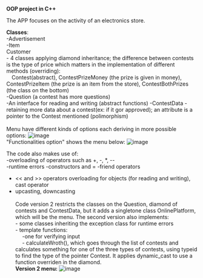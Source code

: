 **OOP project in C++**

The APP focuses on the activity of an electronics store.

**Classes**: <br>-Advertisement <br>-Item<br> Customer<br>- 4 classes applying diamond inheritance; the difference between contests is the type of price which matters in the implementation of different methods (overriding): <br> &emsp;Contest(abstract), ContestPrizeMoney (the prize is given in money),
ContestPrizeItem (the prize is an item from the store), ContestBothPrizes (the class on the bottom)
<br>
-Question (a contest has more questions)<br>
-An interface for reading and writing (abstract functions)
-ContestData - retaining more data about a contest(ex: if it gor approved); an attribute is a pointer to the Contest mentioned (polimorphism) <br>
<br>Menu have different kinds of options each deriving in more possible options:
![image](https://github.com/adelp13/project-POO/assets/116973684/8d18b43c-3d71-4884-ab06-07170a1402ea)
<br> "Functionalities option" shows the menu below:
![image](https://github.com/adelp13/project-POO/assets/116973684/f926a8da-e4d5-4d3d-bda4-1fb0ecc9c614)

The code also makes use of: <br> -overloading of operators such as +, -, *, -- <br>
-runtime errors
-constructors and = 
-friend operators
- << and >> operators overloading for objects (for reading and writing), cast operator
- upcasting, downcasting
<br> <br>
Code version 2 restricts the classes on the Question, diamond of contests and ContestData, but it adds a singletone class OnlinePlatform, which will be the menu. The second version also implements:<br> - some classes inheriting the exception class for runtime errors<br>- template functions: <br> &emsp; -one for verifying input <br> &emsp; - calculateWroth(), which goes through the list of contests and calculates something for one of the three types of contests, using typeid to find the type of the pointer Contest. It applies dynamic_cast to use a function overriden in the diamond.<br>
**Version 2 menu:**
![image](https://github.com/adelp13/project-POO/assets/116973684/7f6e8779-6a89-4697-8ebc-b1a3795cd462)

